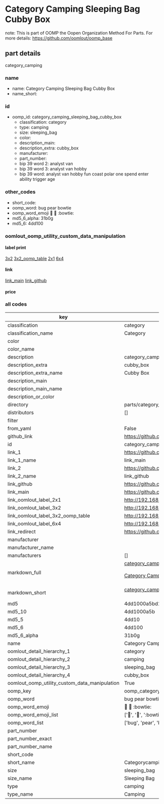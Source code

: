 # Category Camping Sleeping Bag Cubby Box  

note: This is part of OOMP the Oopen Organization Method For Parts. For more details: https://github.com/oomlout/oomp_base

##  part details
  



category_camping



### name
* name: Category Camping Sleeping Bag Cubby Box
* name_short: 
### id
* oomp_id: category_camping_sleeping_bag_cubby_box
  * classification: category
  * type: camping
  * size: sleeping_bag
  * color: 
  * description_main: 
  * description_extra: cubby_box
  * manufacturer: 
  * part_number: 
  * bip 39 word 2: analyst van
  * bip 39 word 3: analyst van hobby
  * bip 39 word: analyst van hobby fun coast polar one spend enter ability trigger age

### other_codes
* short_code: 
* oomp_word: bug pear bowtie
* oomp_word_emoji :bug: :pear: :bowtie:
* md5_6_alpha: 31b0g
* md5_6: 4dd100






### oomlout_oomp_utility_custom_data_manipulation
#### label print
[3x2](http://192.168.1.245:1112/?label=oomp%2031b0g)
[3x2_oomp_table](http://192.168.1.108:1112/?label=oomp%2031b0g)
[2x1](http://192.168.1.242:1112/?label=oomp%2031b0g)
[6x4](http://192.168.1.55:1112/?label=oomp%2031b0g)    

#### link

[link_main](https://github.com/oomlout/oomlout_oomp_version_1_messy/tree/main/parts/category_camping_sleeping_bag_cubby_box) [link_github](https://github.com/oomlout/oomlout_oomp_version_1_messy/tree/main/parts/category_camping_sleeping_bag_cubby_box)                             

#### price







### all codes 
| key | value |  
| --- | --- |  
| classification | category |  
| classification_name | Category |  
| color |  |  
| color_name |  |  
| description | category_camping |  
| description_extra | cubby_box |  
| description_extra_name | Cubby Box |  
| description_main |  |  
| description_main_name |  |  
| description_or_color |   |  
| directory | parts/category_camping_sleeping_bag_cubby_box |  
| distributors | [] |  
| filter |  |  
| from_yaml | False |  
| github_link | https://github.com/oomlout/oomlout_oomp_part_src/tree/main/parts/category_camping_sleeping_bag_cubby_box |  
| id | category_camping_sleeping_bag_cubby_box |  
| link_1 | https://github.com/oomlout/oomlout_oomp_version_1_messy/tree/main/parts/category_camping_sleeping_bag_cubby_box |  
| link_1_name | link_main |  
| link_2 | https://github.com/oomlout/oomlout_oomp_version_1_messy/tree/main/parts/category_camping_sleeping_bag_cubby_box |  
| link_2_name | link_github |  
| link_github | https://github.com/oomlout/oomlout_oomp_version_1_messy/tree/main/parts/category_camping_sleeping_bag_cubby_box |  
| link_main | https://github.com/oomlout/oomlout_oomp_version_1_messy/tree/main/parts/category_camping_sleeping_bag_cubby_box |  
| link_oomlout_label_2x1 | http://192.168.1.242:1112/?label=oomp%2031b0g |  
| link_oomlout_label_3x2 | http://192.168.1.245:1112/?label=oomp%2031b0g |  
| link_oomlout_label_3x2_oomp_table | http://192.168.1.108:1112/?label=oomp%2031b0g |  
| link_oomlout_label_6x4 | http://192.168.1.55:1112/?label=oomp%2031b0g |  
| link_redirect | https://github.com/oomlout/oomlout_oomp_version_1_messy/tree/main/parts/category_camping_sleeping_bag_cubby_box |  
| manufacturer |  |  
| manufacturer_name |  |  
| manufacturers | [] |  
| markdown_full | [category_camping_sleeping_bag_cubby_box](none)<br>[](none)<br>[Category Camping Sleeping Bag Cubby Box](none)<br><br> |  
| markdown_short | [category_camping_sleeping_bag_cubby_box](none)<br><br> |  
| md5 | 4dd1000a5bd153569d9665e0d8bc4842 |  
| md5_10 | 4dd1000a5b |  
| md5_5 | 4dd10 |  
| md5_6 | 4dd100 |  
| md5_6_alpha | 31b0g |  
| name | Category Camping Sleeping Bag Cubby Box |  
| oomlout_detail_hierarchy_1 | category |  
| oomlout_detail_hierarchy_2 | camping |  
| oomlout_detail_hierarchy_3 | sleeping_bag |  
| oomlout_detail_hierarchy_4 | cubby_box |  
| oomlout_oomp_utility_custom_data_manipulation | True |  
| oomp_key | oomp_category_camping_sleeping_bag_cubby_box |  
| oomp_word | bug pear bowtie |  
| oomp_word_emoji | :bug: :pear: :bowtie: |  
| oomp_word_emoji_list | [':bug:', ':pear:', ':bowtie:'] |  
| oomp_word_list | ['bug', 'pear', 'bowtie'] |  
| part_number |  |  
| part_number_exact |  |  
| part_number_name |  |  
| short_code |  |  
| short_name | Categorycamping |  
| size | sleeping_bag |  
| size_name | Sleeping Bag |  
| type | camping |  
| type_name | Camping |  
